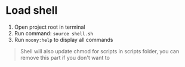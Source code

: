 # Load shell

1. Open project root in terminal
2. Run command: `source shell.sh`
3. Run `moony:help` to display all commands

> Shell will also update chmod for scripts in scripts folder, you can remove this part if you don't want to
